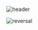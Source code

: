



![header](https://capsule-render.vercel.app/api?type=rect&color=gradient&height=200&section=header&text=BONJAE&fontAlignY=-20&fontAlign=80&animation=fadeIn&fontSize=60)

![reversal](https://capsule-render.vercel.app/api?type=rect&text=RECT&fontAlign=30&fontSize=30&desc=Use%20theme&descAlign=60&descAlignY=50&theme=radical)
